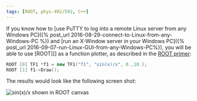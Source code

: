 ```yaml
---
tags: [ROOT, phys-492/592, C++]
---
```


If you know how to [use PuTTY to log into a remote Linux server from any Windows PC]({% post_url 2016-08-29-connect-to-Linux-from-any-Windows-PC %}) and [run an X-Window server in your Windows PC]({% post_url 2016-09-07-run-Linux-GUI-from-any-Windows-PC%}), you will be able to use [ROOT][] as a function plotter, as described in the [ROOT primer](https://root.cern.ch/guides/primer):

``` c++
ROOT [0] TF1 *f1 = new TF1("f1", "sin(x)/x", 0.,10.);
ROOT [1] f1->Draw();
```

The results would look like the following screen shot:

![sin(x)/x shown in ROOT canvas]({{site.exa}}/tf1result.png)


